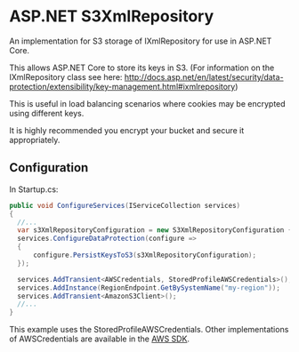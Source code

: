 # ASP.NET S3XmlRepository
An implementation for S3 storage of IXmlRepository for use in ASP.NET Core.

This allows ASP.NET Core to store its keys in S3. (For information on the IXmlRepository class see here: http://docs.asp.net/en/latest/security/data-protection/extensibility/key-management.html#ixmlrepository)

This is useful in load balancing scenarios where cookies may be encrypted using different keys.

It is highly recommended you encrypt your bucket and secure it appropriately.

## Configuration
In Startup.cs:
```csharp
public void ConfigureServices(IServiceCollection services)
{
  //...
  var s3XmlRepositoryConfiguration = new S3XmlRepositoryConfiguration { BucketName = "my-secure-bucket" };
  services.ConfigureDataProtection(configure =>
  {
      configure.PersistKeysToS3(s3XmlRepositoryConfiguration);
  });

  services.AddTransient<AWSCredentials, StoredProfileAWSCredentials>();
  services.AddInstance(RegionEndpoint.GetBySystemName("my-region"));
  services.AddTransient<AmazonS3Client>();
  //...
}
```
This example uses the StoredProfileAWSCredentials. Other implementations of AWSCredentials are available in the [AWS SDK](https://aws.amazon.com/sdk-for-net/).

